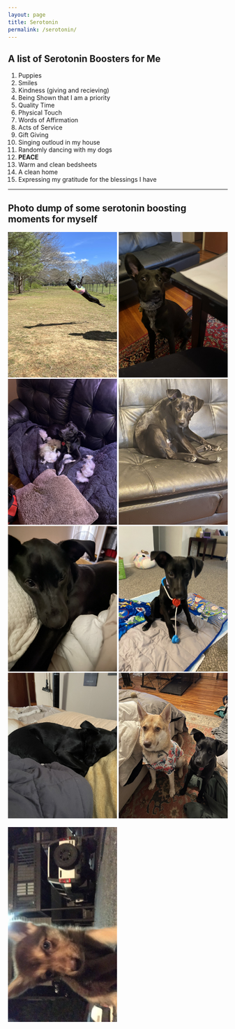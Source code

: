 ```yaml
---
layout: page
title: Serotonin
permalink: /serotonin/
---
```


A list of Serotonin Boosters for Me
---
1. Puppies
2. Smiles
3. Kindness (giving and recieving)
4. Being Shown that I am a priority
5. Quality Time
6. Physical Touch
7. Words of Affirmation
8. Acts of Service
9. Gift Giving
10. Singing outloud in my house
11. Randomly dancing with my dogs
12. **PEACE**
13. Warm and clean bedsheets
14. A clean home
15. Expressing my gratitude for the blessings I have




---
Photo dump of some serotonin boosting moments for myself
---
<div class="row">
   <div class="column">
<img src="https://github.com/aaqibpanjwani/aaqibpanjwani.github.io/blob/master/images/Evie%20being%20athletic.JPEG?raw=true" alt="Evie UP UP AND AWAY - evie being athletic" width="250" height="333"/>
<img src="https://github.com/aaqibpanjwani/aaqibpanjwani.github.io/blob/master/images/evie%20confused.JPEG?raw=true" alt="evie confused" width="250"/>
<img src="https://github.com/aaqibpanjwani/aaqibpanjwani.github.io/blob/master/images/evie%20getting%20caught.JPEG?raw=true" alt="evie getting caught" width="250"/>
<img src="https://github.com/aaqibpanjwani/aaqibpanjwani.github.io/blob/master/images/the%20evie%20slouch.JPEG?raw=true" alt="evie the slouch" width="250"/>
  </div>
   <div class="column">
<img src="https://github.com/aaqibpanjwani/aaqibpanjwani.github.io/blob/master/images/evie%20snuggles.JPEG?raw=true" alt="evie snuggles" width="250"/>
<img src="https://github.com/aaqibpanjwani/aaqibpanjwani.github.io/blob/master/images/evie%20the%20vet.JPEG?raw=true" alt="evie the vet" width="250"/>
<img src="https://github.com/aaqibpanjwani/aaqibpanjwani.github.io/blob/master/images/evie's%20best%20snuggles.JPEG?raw=true" alt="evie's best snuggles" width="250"/>
<img src="https://github.com/aaqibpanjwani/aaqibpanjwani.github.io/blob/master/images/teddy%20and%20evie%20all%20dressed%20up%20and%20ready%20to%20go.JPEG?raw=true" alt="teddy and evie all dressed up and ready to go" width="250"/>
</div>
<br>
<div class="row">
   <div class="column">
<img src="https://github.com/aaqibpanjwani/aaqibpanjwani.github.io/blob/master/images/first%20night%20getting%20ted.JPG?raw=true" alt="first night getting ted" width="250";/>

